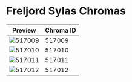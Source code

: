 # Freljord Sylas Chromas

| Preview | Chroma ID |
|---------|-----------|
| ![517009](https://raw.communitydragon.org/latest/plugins/rcp-be-lol-game-data/global/default/v1/champion-chroma-images/517/517009.png) | 517009 |
| ![517010](https://raw.communitydragon.org/latest/plugins/rcp-be-lol-game-data/global/default/v1/champion-chroma-images/517/517010.png) | 517010 |
| ![517011](https://raw.communitydragon.org/latest/plugins/rcp-be-lol-game-data/global/default/v1/champion-chroma-images/517/517011.png) | 517011 |
| ![517012](https://raw.communitydragon.org/latest/plugins/rcp-be-lol-game-data/global/default/v1/champion-chroma-images/517/517012.png) | 517012 |